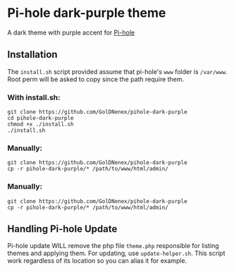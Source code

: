 # Pi-hole dark-purple theme

A dark theme with purple accent for [Pi-hole](https://pi-hole.net/)

## Installation

The `install.sh` script provided assume that pi-hole's `www` folder is `/var/www`. Root perm will be asked to copy since the path require them.

### With install.sh:

```
git clone https://github.com/GolDNenex/pihole-dark-purple
cd pihole-dark-purple
chmod +x ./install.sh
./install.sh
```

### Manually:

```
git clone https://github.com/GolDNenex/pihole-dark-purple
cp -r pihole-dark-purple/* /path/to/www/html/admin/
```

### Manually:

```
git clone https://github.com/GolDNenex/pihole-dark-purple
cp -r pihole-dark-purple/* /path/to/www/html/admin/
```

## Handling Pi-hole Update
Pi-hole update WILL remove the php file `theme.php` responsible for listing themes and applying them. For updating, use `update-helper.sh`. This script work regardless of its location so you can alias it for example.